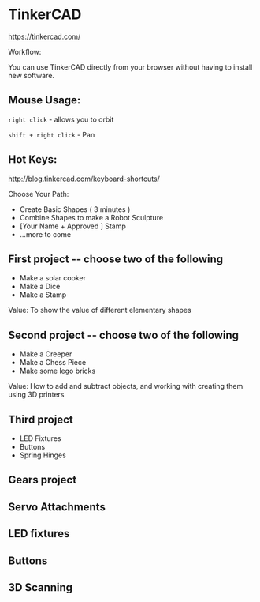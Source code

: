 TinkerCAD
=========

https://tinkercad.com/

Workflow:

You can use TinkerCAD directly from your browser without having to install new software.


## Mouse Usage:

`right click` - allows you to orbit

`shift + right click` - Pan

## Hot Keys:

http://blog.tinkercad.com/keyboard-shortcuts/



Choose Your Path:

* Create Basic Shapes ( 3 minutes )
* Combine Shapes to make a Robot Sculpture
* [Your Name + Approved ] Stamp
* ...more to come


## First project  -- choose two of the following
* Make a solar cooker
* Make a Dice
* Make a Stamp

Value: To show the value of different elementary shapes

## Second project -- choose two of the following

* Make a Creeper
* Make a Chess Piece
* Make some lego bricks

Value: How to add and subtract objects, and working with creating them using 3D printers

## Third project 

* LED Fixtures
* Buttons
* Spring Hinges

## Gears project

## Servo Attachments

## LED fixtures

## Buttons

## 3D Scanning
